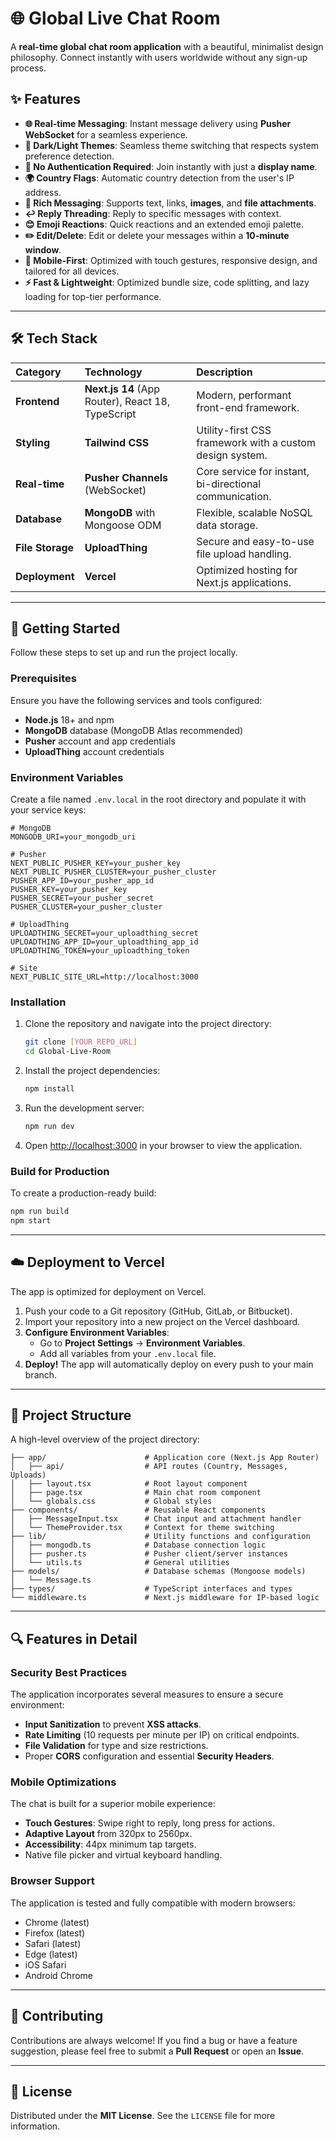 
# 🌐 Global Live Chat Room

A **real-time global chat room application** with a beautiful, minimalist design philosophy. Connect instantly with users worldwide without any sign-up process.

## ✨ Features

* **🌐 Real-time Messaging**: Instant message delivery using **Pusher WebSocket** for a seamless experience.
* **🎨 Dark/Light Themes**: Seamless theme switching that respects system preference detection.
* **👤 No Authentication Required**: Join instantly with just a **display name**.
* **🌍 Country Flags**: Automatic country detection from the user's IP address.
* **💬 Rich Messaging**: Supports text, links, **images**, and **file attachments**.
* **↩️ Reply Threading**: Reply to specific messages with context.
* **😊 Emoji Reactions**: Quick reactions and an extended emoji palette.
* **✏️ Edit/Delete**: Edit or delete your messages within a **10-minute window**.
* **📱 Mobile-First**: Optimized with touch gestures, responsive design, and tailored for all devices.
* **⚡ Fast & Lightweight**: Optimized bundle size, code splitting, and lazy loading for top-tier performance.

---

## 🛠️ Tech Stack

| Category | Technology | Description |
| :--- | :--- | :--- |
| **Frontend** | **Next.js 14** (App Router), React 18, TypeScript | Modern, performant front-end framework. |
| **Styling** | **Tailwind CSS** | Utility-first CSS framework with a custom design system. |
| **Real-time** | **Pusher Channels** (WebSocket) | Core service for instant, bi-directional communication. |
| **Database** | **MongoDB** with Mongoose ODM | Flexible, scalable NoSQL data storage. |
| **File Storage** | **UploadThing** | Secure and easy-to-use file upload handling. |
| **Deployment** | **Vercel** | Optimized hosting for Next.js applications. |

---

## 🚀 Getting Started

Follow these steps to set up and run the project locally.

### Prerequisites

Ensure you have the following services and tools configured:

* **Node.js** 18+ and npm
* **MongoDB** database (MongoDB Atlas recommended)
* **Pusher** account and app credentials
* **UploadThing** account credentials

### Environment Variables

Create a file named `.env.local` in the root directory and populate it with your service keys:

```env
# MongoDB
MONGODB_URI=your_mongodb_uri

# Pusher
NEXT_PUBLIC_PUSHER_KEY=your_pusher_key
NEXT_PUBLIC_PUSHER_CLUSTER=your_pusher_cluster
PUSHER_APP_ID=your_pusher_app_id
PUSHER_KEY=your_pusher_key
PUSHER_SECRET=your_pusher_secret
PUSHER_CLUSTER=your_pusher_cluster

# UploadThing
UPLOADTHING_SECRET=your_uploadthing_secret
UPLOADTHING_APP_ID=your_uploadthing_app_id
UPLOADTHING_TOKEN=your_uploadthing_token

# Site
NEXT_PUBLIC_SITE_URL=http://localhost:3000
````

### Installation

1.  Clone the repository and navigate into the project directory:

    ```bash
    git clone [YOUR_REPO_URL]
    cd Global-Live-Room
    ```

2.  Install the project dependencies:

    ```bash
    npm install
    ```

3.  Run the development server:

    ```bash
    npm run dev
    ```

4.  Open [http://localhost:3000](https://www.google.com/search?q=http://localhost:3000) in your browser to view the application.

### Build for Production

To create a production-ready build:

```bash
npm run build
npm start
```

-----

## ☁️ Deployment to Vercel

The app is optimized for deployment on Vercel.

1.  Push your code to a Git repository (GitHub, GitLab, or Bitbucket).
2.  Import your repository into a new project on the Vercel dashboard.
3.  **Configure Environment Variables**:
      * Go to **Project Settings** → **Environment Variables**.
      * Add all variables from your `.env.local` file.
4.  **Deploy\!** The app will automatically deploy on every push to your main branch.

-----

## 📂 Project Structure

A high-level overview of the project directory:

```
├── app/                      # Application core (Next.js App Router)
│   ├── api/                  # API routes (Country, Messages, Uploads)
│   ├── layout.tsx            # Root layout component
│   ├── page.tsx              # Main chat room component
│   └── globals.css           # Global styles
├── components/               # Reusable React components
│   ├── MessageInput.tsx      # Chat input and attachment handler
│   └── ThemeProvider.tsx     # Context for theme switching
├── lib/                      # Utility functions and configuration
│   ├── mongodb.ts            # Database connection logic
│   ├── pusher.ts             # Pusher client/server instances
│   └── utils.ts              # General utilities
├── models/                   # Database schemas (Mongoose models)
│   └── Message.ts
├── types/                    # TypeScript interfaces and types
└── middleware.ts             # Next.js middleware for IP-based logic
```

-----

## 🔍 Features in Detail

### Security Best Practices

The application incorporates several measures to ensure a secure environment:

  * **Input Sanitization** to prevent **XSS attacks**.
  * **Rate Limiting** (10 requests per minute per IP) on critical endpoints.
  * **File Validation** for type and size restrictions.
  * Proper **CORS** configuration and essential **Security Headers**.

### Mobile Optimizations

The chat is built for a superior mobile experience:

  * **Touch Gestures**: Swipe right to reply, long press for actions.
  * **Adaptive Layout** from 320px to 2560px.
  * **Accessibility**: 44px minimum tap targets.
  * Native file picker and virtual keyboard handling.

### Browser Support

The application is tested and fully compatible with modern browsers:

  * Chrome (latest)
  * Firefox (latest)
  * Safari (latest)
  * Edge (latest)
  * iOS Safari
  * Android Chrome

-----

## 🤝 Contributing

Contributions are always welcome\! If you find a bug or have a feature suggestion, please feel free to submit a **Pull Request** or open an **Issue**.

-----

## 📄 License

Distributed under the **MIT License**. See the `LICENSE` file for more information.
